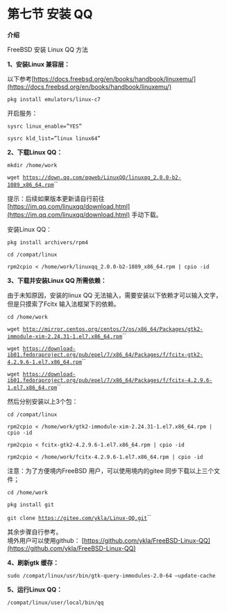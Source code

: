 # 第七节 安装 QQ

**介绍**

FreeBSD 安装 Linux QQ 方法

**1、安装Linux 兼容层：**

以下参考[https://docs.freebsd.org/en/books/handbook/linuxemu/](https://docs.freebsd.org/en/books/handbook/linuxemu/)

`pkg install emulators/linux-c7`

开启服务：

`sysrc linux_enable=”YES”`

`sysrc kld_list=”linux linux64”`

**2、下载Linux QQ：**

`mkdir /home/work`

`wget `[`https://down.qq.com/qqweb/LinuxQQ/linuxqq_2.0.0-b2-1089_x86_64.rpm`](https://down.qq.com/qqweb/LinuxQQ/linuxqq\_2.0.0-b2-1089\_x86\_64.rpm)``

提示：后续如果版本更新请自行前往[https://im.qq.com/linuxqq/download.html](https://im.qq.com/linuxqq/download.html) 手动下载。

安装Linux QQ：

`pkg install archivers/rpm4`

`cd /compat/linux`

`rpm2cpio < /home/work/linuxqq_2.0.0-b2-1089_x86_64.rpm | cpio -id`

**3、下载并安装Linux QQ 所需依赖：**

由于未知原因，安装的linux QQ 无法输入，需要安装以下依赖才可以输入文字，但是只摸索了Fcitx 输入法框架下的依赖。

`cd /home/work`

`wget `[`http://mirror.centos.org/centos/7/os/x86_64/Packages/gtk2-immodule-xim-2.24.31-1.el7.x86_64.rpm`](http://mirror.centos.org/centos/7/os/x86\_64/Packages/gtk2-immodule-xim-2.24.31-1.el7.x86\_64.rpm)``

`wget `[`https://download-ib01.fedoraproject.org/pub/epel/7/x86_64/Packages/f/fcitx-gtk2-4.2.9.6-1.el7.x86_64.rpm`](https://download-ib01.fedoraproject.org/pub/epel/7/x86\_64/Packages/f/fcitx-gtk2-4.2.9.6-1.el7.x86\_64.rpm)``

`wget `[`https://download-ib01.fedoraproject.org/pub/epel/7/x86_64/Packages/f/fcitx-4.2.9.6-1.el7.x86_64.rpm`](https://download-ib01.fedoraproject.org/pub/epel/7/x86\_64/Packages/f/fcitx-4.2.9.6-1.el7.x86\_64.rpm)``

然后分别安装以上3个包：

`cd /compat/linux`

`rpm2cpio < /home/work/gtk2-immodule-xim-2.24.31-1.el7.x86_64.rpm | cpio -id`

`rpm2cpio < fcitx-gtk2-4.2.9.6-1.el7.x86_64.rpm | cpio -id`

`rpm2cpio < /home/work/fcitx-4.2.9.6-1.el7.x86_64.rpm | cpio -id`

注意：为了方便境内FreeBSD 用户，可以使用境内的gitee 同步下载以上三个文件；

`cd /home/work`

`pkg install git`

`git clone `[`https://gitee.com/ykla/Linux-QQ.git`](https://gitee.com/ykla/Linux-QQ.git)``

其余步骤自行参考。\
境外用户可以使用github： [https://github.com/ykla/FreeBSD-Linux-QQ](https://github.com/ykla/FreeBSD-Linux-QQ)

**4、刷新gtk 缓存：**

`sudo /compat/linux/usr/bin/gtk-query-immodules-2.0-64 –update-cache`

**5、运行Linux QQ：**

`/compat/linux/user/local/bin/qq`
